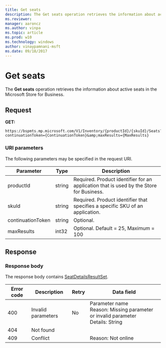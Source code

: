 ```yaml
---
title: Get seats
description: The Get seats operation retrieves the information about active seats in the Microsoft Store for Business.
ms.reviewer: 
manager: aaroncz
ms.author: vinpa
ms.topic: article
ms.prod: w10
ms.technology: windows
author: vinaypamnani-msft
ms.date: 09/18/2017
---
```


# Get seats

The **Get seats** operation retrieves the information about active seats in the Microsoft Store for Business.

## Request

**GET:**

```http
https://bspmts.mp.microsoft.com/V1/Inventory/{productId}/{skuId}/Seats?continuationToken={ContinuationToken}&amp;maxResults={MaxResults}
```

### URI parameters

The following parameters may be specified in the request URI.

|Parameter|Type|Description|
|--- |--- |--- |
|productId|string|Required. Product identifier for an application that is used by the Store for Business.|
|skuId|string|Required. Product identifier that specifies a specific SKU of an application.|
|continuationToken|string|Optional.|
|maxResults|int32|Optional. Default = 25, Maximum = 100|

## Response

### Response body

The response body contains [SeatDetailsResultSet](data-structures-windows-store-for-business.md#seatdetailsresultset).

|Error code|Description|Retry|Data field|
|--- |--- |--- |--- |
|400|Invalid parameters|No|Parameter name <br> Reason: Missing parameter or invalid parameter <br> Details: String|
|404|Not found|||
|409|Conflict||Reason: Not online|



